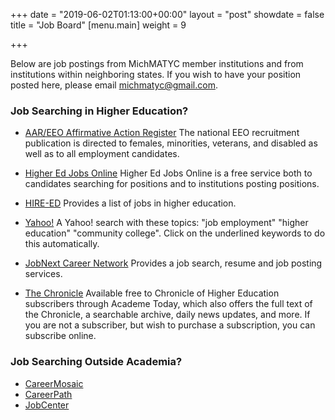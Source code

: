 +++
date = "2019-06-02T01:13:00+00:00"
layout = "post"
showdate = false
title = "Job Board"
[menu.main]
weight = 9

+++

Below are job postings from MichMATYC member institutions and from institutions within neighboring states. 
If you wish to have your position posted here, please email [michmatyc@gmail.com](mailto:michmatyc@gmail.com).

### Job Searching in Higher Education?

* [AAR/EEO Affirmative Action Register](aar-eeo.com)
The national EEO recruitment publication is directed to females, minorities, veterans, and disabled as well as to all employment candidates.

* [Higher Ed Jobs Online](http://www.higheredjobs.com)
Higher Ed Jobs Online is a free service both to candidates searching for positions and to institutions posting positions.

* [HIRE-ED](http://www.hire-ed.org)
Provides a list of jobs in higher education.

* [Yahoo!](http://www.yahoo.com)
A Yahoo! search with these topics: "job employment" "higher education" "community college". Click on the underlined keywords to do this automatically.

* [JobNext Career Network](http://www.jobnext.com) 
Provides a job search, resume and job posting services.

* [The Chronicle](http://www.chronicle.com)
Available free to Chronicle of Higher Education subscribers through Academe Today, which also offers the full text of the Chronicle, a searchable archive, daily news updates, and more. If you are not a subscriber, but wish to purchase a subscription, you can subscribe online.

### Job Searching Outside Academia?

* [CareerMosaic](http://www.careermosaic.com)
* [CareerPath](http://www.careerpath.com)
* [JobCenter](http://www.jobcenter.com)
